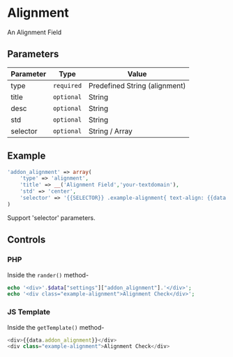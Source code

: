 # Alignment
An Alignment Field

## Parameters
Parameter | Type | Value
--- | --- | ---
type | `required` | Predefined String (alignment)
title | `optional` | String
desc | `optional` | String
std | `optional` | String
selector | `optional` | String / Array

## Example
```php
'addon_alignment' => array(
    'type' => 'alignment',
    'title' => __('Alignment Field','your-textdomain'),
    'std' => 'center',
    'selector' => '{{SELECTOR}} .example-alignment{ text-align: {{data.addon_alignment}}; }',
)
```
Support 'selector' parameters.


## Controls
### PHP
Inside the `rander()` method-
```php
echo '<div>'.$data["settings"]["addon_alignment"].'</div>';
echo '<div class="example-alignment">Alignment Check</div>';
```

### JS Template
Inside the `getTemplate()` method-
```js
<div>{{data.addon_alignment}}</div>
<div class="example-alignment">Alignment Check</div>
```
